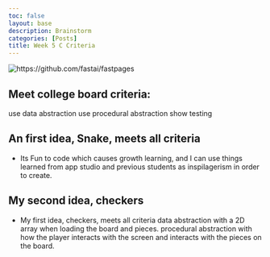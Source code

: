 ```yaml
---
toc: false
layout: base
description: Brainstorm 
categories: [Posts]
title: Week 5 C Criteria
---
```


![]({{site.baseurl}}/images/scrum_process.png "https://github.com/fastai/fastpages")

## Meet college board criteria:
use data abstraction
use procedural abstraction
show testing
## An first idea, Snake, meets all criteria
- Its Fun to code which causes growth learning, and I can use things learned from app studio and previous students as inspilagerism in order to create.
## My second idea, checkers
- My first idea, checkers, meets all criteria
data abstraction with a 2D array when loading the board and pieces.
procedural abstraction with how the player interacts with the screen and interacts with the pieces on the board.
